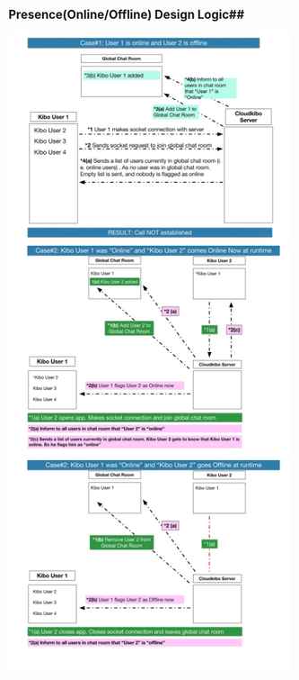 



## Presence(Online/Offline) Design Logic##



![Presence Design diagram](images/OnlineOffline0.jpg)
![Presence Design diagram](images/OnlineOffline1.jpg)
![Presence Design diagram](images/OnlineOffline2.jpg)